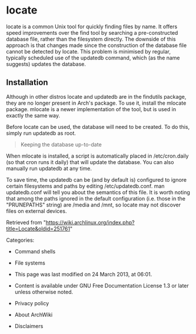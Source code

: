 locate
======

locate is a common Unix tool for quickly finding files by name. It
offers speed improvements over the find tool by searching a
pre-constructed database file, rather than the filesystem directly. The
downside of this approach is that changes made since the construction of
the database file cannot be detected by locate. This problem is
minimised by regular, typically scheduled use of the updatedb command,
which (as the name suggests) updates the database.

Installation
------------

Although in other distros locate and updatedb are in the findutils
package, they are no longer present in Arch's package. To use it,
install the mlocate package. mlocate is a newer implementation of the
tool, but is used in exactly the same way.

Before locate can be used, the database will need to be created. To do
this, simply run updatedb as root.

> Keeping the database up-to-date

When mlocate is installed, a script is automatically placed in
/etc/cron.daily (so that cron runs it daily) that will update the
database. You can also manually run updatedb at any time.

To save time, the updatedb can be (and by default is) configured to
ignore certain filesystems and paths by editing /etc/updatedb.conf.
man updatedb.conf will tell you about the semantics of this file. It is
worth noting that among the paths ignored in the default configuration
(i.e. those in the "PRUNEPATHS" string) are /media and /mnt, so locate
may not discover files on external devices.

Retrieved from
"https://wiki.archlinux.org/index.php?title=Locate&oldid=251761"

Categories:

-   Command shells
-   File systems

-   This page was last modified on 24 March 2013, at 06:01.
-   Content is available under GNU Free Documentation License 1.3 or
    later unless otherwise noted.
-   Privacy policy
-   About ArchWiki
-   Disclaimers
